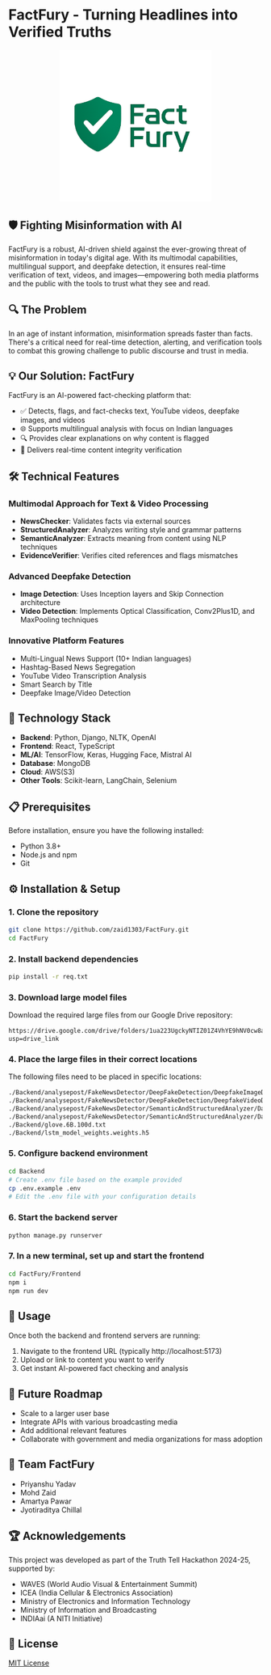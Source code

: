 # FactFury - Turning Headlines into Verified Truths

<!-- ![FactFury Logo](https://drive.google.com/file/d/1IOudhrpnu4ADM7oKMXWwNpI-itQbou0f/view?usp=drive_link) -->

<p align="center">
  <img src="logo.png" alt="FactFury Logo" width="300"/>
</p>

## 🛡️ Fighting Misinformation with AI

FactFury is a robust, AI-driven shield against the ever-growing threat of misinformation in today's digital age. With its multimodal capabilities, multilingual support, and deepfake detection, it ensures real-time verification of text, videos, and images—empowering both media platforms and the public with the tools to trust what they see and read.

## 🔍 The Problem

In an age of instant information, misinformation spreads faster than facts. There's a critical need for real-time detection, alerting, and verification tools to combat this growing challenge to public discourse and trust in media.

## 💡 Our Solution: FactFury

FactFury is an AI-powered fact-checking platform that:

- ✅ Detects, flags, and fact-checks text, YouTube videos, deepfake images, and videos
- 🌐 Supports multilingual analysis with focus on Indian languages
- 🔍 Provides clear explanations on why content is flagged
- 🚀 Delivers real-time content integrity verification

## 🛠️ Technical Features

### Multimodal Approach for Text & Video Processing
- **NewsChecker**: Validates facts via external sources
- **StructuredAnalyzer**: Analyzes writing style and grammar patterns
- **SemanticAnalyzer**: Extracts meaning from content using NLP techniques
- **EvidenceVerifier**: Verifies cited references and flags mismatches

### Advanced Deepfake Detection
- **Image Detection**: Uses Inception layers and Skip Connection architecture
- **Video Detection**: Implements Optical Classification, Conv2Plus1D, and MaxPooling techniques

### Innovative Platform Features
- Multi-Lingual News Support (10+ Indian languages)
- Hashtag-Based News Segregation
- YouTube Video Transcription Analysis
- Smart Search by Title
- Deepfake Image/Video Detection

## 🧰 Technology Stack

- **Backend**: Python, Django, NLTK, OpenAI
- **Frontend**: React, TypeScript
- **ML/AI**: TensorFlow, Keras, Hugging Face, Mistral AI
- **Database**: MongoDB
- **Cloud**: AWS(S3)
- **Other Tools**: Scikit-learn, LangChain, Selenium

## 📋 Prerequisites

Before installation, ensure you have the following installed:
- Python 3.8+
- Node.js and npm
- Git

## ⚙️ Installation & Setup

### 1. Clone the repository
```bash
git clone https://github.com/zaid1303/FactFury.git
cd FactFury
```

### 2. Install backend dependencies
```bash
pip install -r req.txt
```

### 3. Download large model files
Download the required large files from our Google Drive repository:
```
https://drive.google.com/drive/folders/1ua223UgckyNTIZ01Z4VhYE9hNV0cw8a7?usp=drive_link
```

### 4. Place the large files in their correct locations
The following files need to be placed in specific locations:
```
./Backend/analysepost/FakeNewsDetector/DeepFakeDetection/DeepfakeImageDetection/deepfake_model.h5
./Backend/analysepost/FakeNewsDetector/DeepFakeDetection/DeepfakeVideoDetection/deepfake_video_detection.h5
./Backend/analysepost/FakeNewsDetector/SemanticAndStructuredAnalyzer/Data/Fake.csv
./Backend/analysepost/FakeNewsDetector/SemanticAndStructuredAnalyzer/Data/True.csv
./Backend/glove.6B.100d.txt
./Backend/lstm_model_weights.weights.h5
```

### 5. Configure backend environment
```bash
cd Backend
# Create .env file based on the example provided
cp .env.example .env
# Edit the .env file with your configuration details
```

### 6. Start the backend server
```bash
python manage.py runserver
```

### 7. In a new terminal, set up and start the frontend
```bash
cd FactFury/Frontend
npm i
npm run dev
```

## 🚀 Usage

Once both the backend and frontend servers are running:

1. Navigate to the frontend URL (typically http://localhost:5173)
2. Upload or link to content you want to verify
3. Get instant AI-powered fact checking and analysis

## 🔮 Future Roadmap

- Scale to a larger user base
- Integrate APIs with various broadcasting media
- Add additional relevant features
- Collaborate with government and media organizations for mass adoption

## 👥 Team FactFury

- Priyanshu Yadav
- Mohd Zaid
- Amartya Pawar
- Jyotiraditya Chillal

## 🏆 Acknowledgements

This project was developed as part of the Truth Tell Hackathon 2024-25, supported by:
- WAVES (World Audio Visual & Entertainment Summit)
- ICEA (India Cellular & Electronics Association)
- Ministry of Electronics and Information Technology
- Ministry of Information and Broadcasting
- INDIAai (A NITI Initiative)

## 📄 License

[MIT License](LICENSE)
